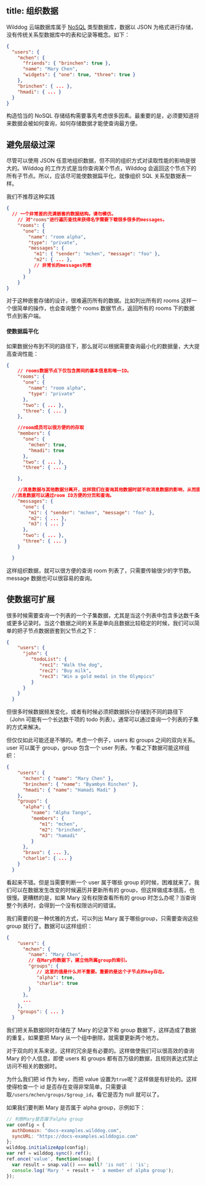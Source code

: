 title:  组织数据
---

Wilddog 云端数据库属于 [NoSQL](http://baike.baidu.com/view/2677528.htm) 类型数据库，数据以 JSON 为格式进行存储，没有传统关系型数据库中的表和记录等概念。如下： 


```json
{
  "users": {
    "mchen": {
      "friends": { "brinchen": true },
      "name": "Mary Chen",
      "widgets": { "one": true, "three": true }
    },
    "brinchen": { ... },
    "hmadi": { ... }
  }
}
```

构造恰当的 NoSQL 存储结构需要事先考虑很多因素。最重要的是，必须要知道将来数据会被如何查询，如何存储数据才能使查询最方便。

## 避免层级过深

尽管可以使用 JSON 任意地组织数据，但不同的组织方式对读取性能的影响是很大的。Wilddog  的工作方式是当你查询某个节点，Wilddog 会返回这个节点下的所有子节点。所以，应该尽可能使数据扁平化，就像组织 SQL 关系型数据表一样。

<div class="alert"> 我们不推荐这种实践 </div>


```json
{
  // 一个非常差的充满嵌套的数据结构。请勿模仿。
    // 对"rooms"进行遍历查找来获得名字需要下载很多很多的messages。
    "rooms": {
      "one": {
        "name": "room alpha",
        "type": "private",
        "messages": {
          "m1": { "sender": "mchen", "message": "foo" },
          "m2": { ... },
          // 非常长的messages列表
        }
      }
    }
}
```

对于这种嵌套存储的设计，很难遍历所有的数据。比如列出所有的 rooms 这样一个很简单的操作，也会查询整个 rooms 数据节点，返回所有的 rooms 下的数据节点到客户端。

#### 使数据扁平化

如果数据分布到不同的路径下，那么就可以根据需要查询最小化的数据量，大大提高查询性能：


```json
{
    // rooms数据节点下仅包含房间的基本信息和唯一ID。
    "rooms": {
      "one": {
        "name": "room alpha",
        "type": "private"
      },
      "two": { ... },
      "three": { ... }
    },

    //room成员可以很方便的的存取
    "members": {
      "one": {
        "mchen": true,
        "hmadi": true
      },
      "two": { ... },
      "three": { ... }

    },

    //消息数据与其他数据分离开，这样我们在查询其他数据时就不收消息数据的影响，从而提升性能。
  //消息数据可以通过room ID方便的分页和查询。
    "messages": {
      "one": {
        "m1": { "sender": "mchen", "message": "foo" },
        "m2": { ... },
        "m3": { ... }
      },
      "two": { ... },
      "three": { ... }
    }

  }
```

这样组织数据，就可以很方便的查询 room 列表了，只需要传输很少的字节数。message 数据也可以很容易的查询。

## 使数据可扩展
很多时候需要查询一个列表的一个子集数据，尤其是当这个列表中包含多达数千条或更多记录时。当这个数据之间的关系是单向且数据比较稳定的时候，我们可以简单的把子节点数据嵌套到父节点之下：


```json
{
    "users": {
      "john": {
         "todoList": {
            "rec1": "Walk the dog",
            "rec2": "Buy milk",
            "rec3": "Win a gold medal in the Olympics"
         }
      }
    }
  }

```

但很多时候数据频发变化，或者有时候必须把数据拆分存储到不同的路径下（John 可能有一个长达数千项的 todo 列表）。通常可以通过查询一个列表的子集的方式来解决。

但仅仅如此可能还是不够的。考虑一个例子，users 和 groups 之间的双向关系。user 可以属于 group，group 包含一个 user 列表。乍看之下数据可能这样组织：


```json
{
    "users": {
      "mchen": { "name": "Mary Chen" },
      "brinchen": { "name": "Byambyn Rinchen" },
      "hmadi": { "name": "Hamadi Madi" }
    },
    "groups": {
      "alpha": {
         "name": "Alpha Tango",
         "members": {
            "m1": "mchen",
            "m2": "brinchen",
            "m3": "hamadi"
         }
      },
      "bravo": { ... },
      "charlie": { ... }
    }
  }
```

看起来不错。但是当需要判断一个 user 属于哪些 group 的时候，困难就来了。我们可以在数据发生改变的时候遍历并更新所有的 group，但这样做成本很高，也很慢。更糟糕的是，如果 Mary 没有权限查看所有的 group 时怎么办呢？当查询整个列表时，会得到一个没有权限访问的错误。

我们需要的是一种优雅的方式，可以列出 Mary 属于哪些group，只需要查询这些 group 就行了。数据可以这样组织：

```json
{
    "users": {
      "mchen": {
        "name": "Mary Chen",
        // 在Mary的数据下，建立他所属group的索引。
        "groups": {
           // 这里的值是什么并不重要。重要的是这个子节点的key存在。
           "alpha": true,
           "charlie": true
        }
      },
      ...
    },
    "groups": { ... }
  }
```

我们把关系数据同时存储在了 Mary 的记录下和 group 数据下，这样造成了数据的重复。如果要把 Mary 从一个组中删除，就需要更新两个地方。

对于双向的关系来说，这样的冗余是有必要的。这样做使我们可以很高效的查询 Mary 的个人信息，即使 users 和 groups 都有百万级的数据，且规则表达式禁止访问不相关的数据时。

为什么我们把 id 作为 key，而把 value 设置为`true`呢？这样做是有好处的。这样使得检查一个 id 是否存在变得非常简单，只需要读取`/users/mchen/groups/$group_id`，看它是否为 null 就可以了。

如果我们要判断 Mary 是否属于 alpha group，示例如下：

```js
// 判断Mary是否属于alpha group
var config = {
  authDomain: "docs-examples.wilddog.com",
  syncURL: "https://docs-examples.wilddogio.com"
};
wilddog.initializeApp(config);
var ref = wilddog.sync().ref();
ref.once('value', function(snap) {
  var result = snap.val() === null? 'is not' : 'is';
  console.log('Mary ' + result + ' a member of alpha group');
});
```
